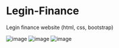 # Legin-Finance
Legin finance website  (html, css, bootstrap)

![image](https://user-images.githubusercontent.com/82168872/188579997-829283e7-e16c-41e4-9907-3278aae6f5d0.png)
![image](https://user-images.githubusercontent.com/82168872/188579435-7d052704-397e-4199-8d61-9014357ac215.png)
![image](https://user-images.githubusercontent.com/82168872/188578996-c4bf9376-e776-474d-be25-0efc2959ef18.png)

